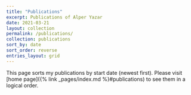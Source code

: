```yaml
---
title: "Publications"
excerpt: Publications of Alper Yazar
date: 2021-03-21
layout: collection
permalink: /publications/
collection: publications
sort_by: date
sort_order: reverse
entries_layout: grid
---
```


This page sorts my publications by start date (newest first). Please visit [home
page]({% link _pages/index.md %}#publications) to see them in a logical order.
